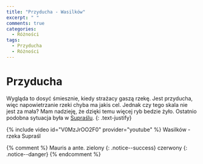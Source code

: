 ```yaml
---
title: "Przyducha - Wasilków"
excerpt: " "
comments: true
categories:
  - Różności
tags:
  - Przyducha
  - Różności
---
```

# Przyducha
Wygląda to dosyć śmiesznie, kiedy strażacy gaszą rzekę. Jest przyducha, więc napowietrzanie rzeki chyba ma jakis cel. Jednak czy tego skala nie jest za mała? Mam nadzieję, że dzięki temu więcej ryb bedzie żyło. Ostatnio podobna sytuacja była w [Supraślu](https://www.youtube.com/watch?v=_ueJ39c9Gxo).
{: .text-justify}

{% include video id="V0MzJrOO2F0" provider="youtube" %}
Wasilków - rzeka Supraśl

{% comment %} 
Mauris a ante.
zielony
{: .notice--success}
czerwony
{: .notice--danger}
{% endcomment %}
